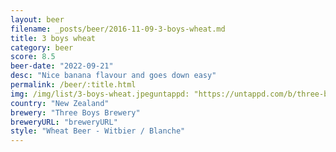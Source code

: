 ```yaml
---
layout: beer
filename: _posts/beer/2016-11-09-3-boys-wheat.md
title: 3 boys wheat
category: beer
score: 8.5
beer-date: "2022-09-21"
desc: "Nice banana flavour and goes down easy"
permalink: /beer/:title.html
img: /img/list/3-boys-wheat.jpeguntappd: "https://untappd.com/b/three-boys-brewery-wheat/18394"
country: "New Zealand"
brewery: "Three Boys Brewery"
breweryURL: "breweryURL"
style: "Wheat Beer - Witbier / Blanche"
---
```

